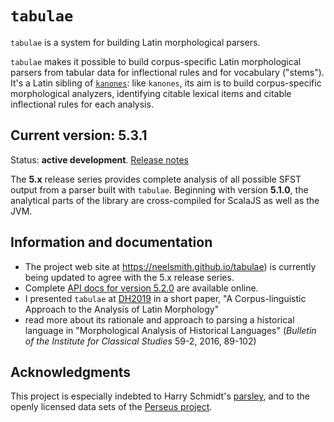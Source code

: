 # `tabulae` #

`tabulae` is a system for building Latin morphological parsers.

`tabulae` makes it possible to build corpus-specific Latin morphological parsers from tabular data for inflectional rules and for vocabulary ("stems").  It's a Latin sibling of [`kanones`](https://github.com/neelsmith/kanones):  like `kanones`, its aim is to build corpus-specific morphological analyzers, identifying citable lexical items and citable inflectional rules for each analysis.


## Current version: 5.3.1

Status:  **active development**. [Release notes](releases.md)

The  **5.x** release series provides complete analysis of all possible SFST output from a parser built with `tabulae`.  Beginning with version **5.1.0**, the analytical parts of the  library are cross-compiled for ScalaJS as well as the JVM.

## Information and documentation

- The project web site at <https://neelsmith.github.io/tabulae>) is currently being updated to agree with the 5.x release series.
- Complete [API docs for version 5.2.0](https://neelsmith.github.io/tabulae/api/edu/holycross/shot/tabulae/index.html) are available online.
-  I presented `tabulae` at [DH2019](https://dh2019.adho.org) in a short paper, "A Corpus-linguistic Approach to the Analysis of Latin Morphology"
-   read more about its rationale and approach to parsing a historical language in "Morphological Analysis of Historical Languages" (*Bulletin of the Institute for Classical Studies* 59-2, 2016, 89-102)

## Acknowledgments

This project is especially indebted to Harry Schmidt's [parsley](https://github.com/goldibex/parsley-core), and to the openly licensed data sets of the [Perseus project](http://www.perseus.tufts.edu).
